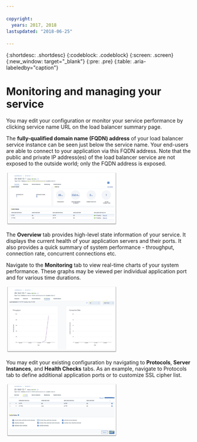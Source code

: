 ```yaml
---

copyright:
  years: 2017, 2018
lastupdated: "2018-06-25"

---
```


{:shortdesc: .shortdesc}
{:codeblock: .codeblock}
{:screen: .screen}
{:new_window: target="_blank"}
{:pre: .pre}
{:table: .aria-labeledby="caption"}

# Monitoring and managing your service
You may edit your configuration or monitor your service performance by clicking service name URL on the load balancer summary page. 

The **fully-qualified domain name (FQDN) address** of your load balancer service instance can be seen just below the service name. Your end-users are able to connect to your application via this FQDN address. Note that the public and private IP address(es) of the load balancer service are not exposed to the outside world; only the FQDN address is exposed. 

<img src="images/fqdn-address.png" alt="drawing" style="width: 300px;"/>

The **Overview** tab provides high-level state information of your service. It displays the current health of your application servers and their ports. It also provides a quick summary of system performance - throughput, connection rate, concurrent connections etc. 

Navigate to the **Monitoring** tab to view real-time charts of your system performance. These graphs may be viewed per individual application port and for various time durations. 

<img src="images/monitor-lb.png" alt="drawing" style="width: 300px;"/>

You may edit your existing configuration by navigating to **Protocols**, **Server Instances**, and **Health Checks** tabs. As an example, navigate to Protocols tab to define additional application ports or to customize SSL cipher list. 

<img src="images/protocols-monitor.png" alt="drawing" style="width: 300px;"/>

